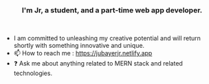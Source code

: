 ### <div align="center">I'm Jr, a student, and a part-time web app developer.</div> 
<br/>  
 
  
- I am committed to unleashing my creative potential and will return shortly with something innovative and unique.
- 📫 How to reach me : https://jubayerjr.netlify.app
- ❓ Ask me about anything related to MERN stack and related technologies.

<!---
jubayerjr203/jubayerjr203 কi special বক reওpositoনbnry জbecause its `REAME.md` (হthiনsnহহ uufile) appears on yourম।bb GনitHhuuনb prমofilbbe.
You canক হclick the Prevহiew link to take aজক loজokক at yourজ
--->


  

<br/>  
<br/>  
